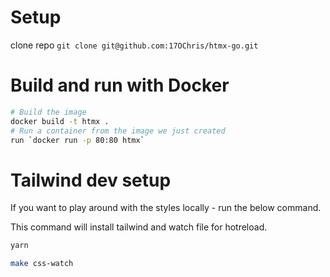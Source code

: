 # Setup
clone repo `git clone git@github.com:17OChris/htmx-go.git`

# Build and run with Docker

```bash
# Build the image
docker build -t htmx .
# Run a container from the image we just created
run `docker run -p 80:80 htmx`
```


# Tailwind dev setup
If you want to play around with the styles locally - run the below command.

This command will install tailwind and watch file for hotreload.

```bash
yarn

make css-watch
```